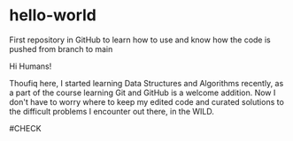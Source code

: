 # hello-world
First repository in GitHub to learn how to use and know how the code is pushed from branch to main


Hi Humans!

Thoufiq here, I started learning Data Structures and Algorithms recently, as a part of the course learning Git and GitHub is a welcome addition. Now I don't have to worry where to keep my edited code and curated solutions to the difficult problems I encounter out there, in the WILD.



#CHECK
